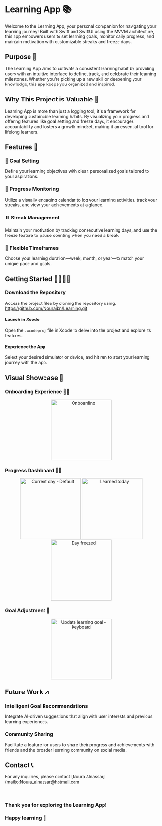 # Learning App 📚

Welcome to the Learning App, your personal companion for navigating your learning journey! Built with Swift and SwiftUI using the MVVM architecture, this app empowers users to set learning goals, monitor daily progress, and maintain motivation with customizable streaks and freeze days.

## Purpose 🎯

The Learning App aims to cultivate a consistent learning habit by providing users with an intuitive interface to define, track, and celebrate their learning milestones. Whether you’re picking up a new skill or deepening your knowledge, this app keeps you organized and inspired.

## Why This Project is Valuable 🌟

Learning App is more than just a logging tool; it's a framework for developing sustainable learning habits. By visualizing your progress and offering features like goal setting and freeze days, it encourages accountability and fosters a growth mindset, making it an essential tool for lifelong learners.

## Features 🚀

### 🎯 Goal Setting
Define your learning objectives with clear, personalized goals tailored to your aspirations.

### 📅 Progress Monitoring
Utilize a visually engaging calendar to log your learning activities, track your streaks, and view your achievements at a glance.

### ⏸️ Streak Management
Maintain your motivation by tracking consecutive learning days, and use the freeze feature to pause counting when you need a break.

### 🔄 Flexible Timeframes
Choose your learning duration—week, month, or year—to match your unique pace and goals.

## Getting Started 🏃🏻‍♂️‍➡️

### Download the Repository
Access the project files by cloning the repository using: https://github.com/Nouraibn/Learning.git

#### Launch in Xcode
Open the `.xcodeproj` file in Xcode to delve into the project and explore its features.

#### Experience the App
Select your desired simulator or device, and hit run to start your learning journey with the app.

## Visual Showcase 📸

### Onboarding Experience 👋🏼
<p align="center">
    <img src="https://github.com/user-attachments/assets/b0daef35-8893-4547-9257-6c9cd6ef87ff" alt="Onboarding" width="200">
</p>

### Progress Dashboard 🦾🔥
<p align="center">
    <img src="https://github.com/user-attachments/assets/74b0e00e-67c4-4b93-8b7c-da62a21ca4b0" alt="Current day - Default" width="200">
    <img src="https://github.com/user-attachments/assets/7113b84c-5165-4de5-bea8-23860c70d667" alt="Learned today" width="200">
    <img src="https://github.com/user-attachments/assets/b77fa24a-4031-4272-b150-fc07cb06645c" alt="Day freezed" width="200">
</p>

### Goal Adjustment 📝
<p align="center">
    <img src="https://github.com/user-attachments/assets/3fae57c2-b11c-4e9e-b89a-3ea980d64a3d" alt="Update learning goal - Keyboard" width="200">
</p>



## Future Work ↗️

### Intelligent Goal Recommendations
Integrate AI-driven suggestions that align with user interests and previous learning experiences.

### Community Sharing
Facilitate a feature for users to share their progress and achievements with friends and the broader learning community on social media.

## Contact 📞
For any inquiries, please contact [Noura Alnassar](mailto:Noura_alnassar@hotmail.com
<br><br><br>
### Thank you for exploring the Learning App! 
### Happy learning 🎉

